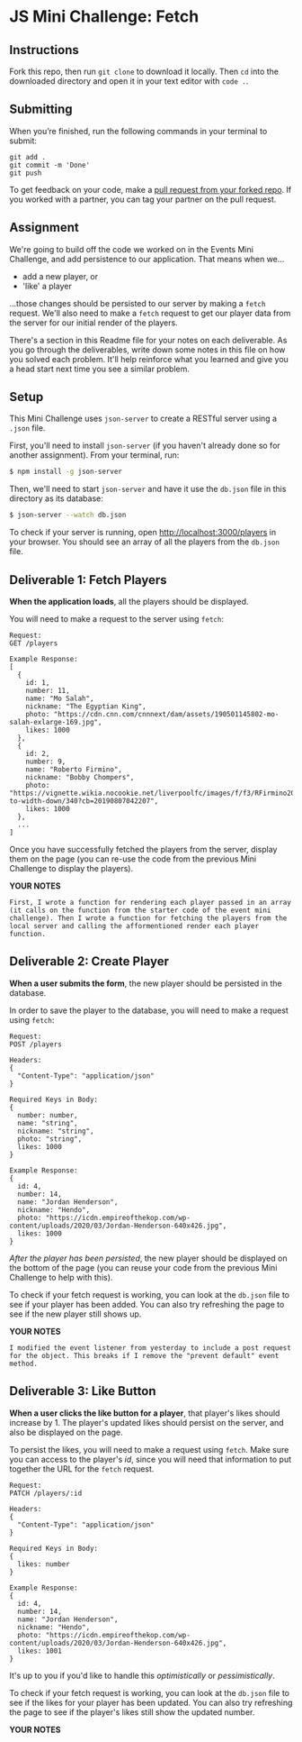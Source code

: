 # JS Mini Challenge: Fetch

## Instructions

Fork this repo, then run `git clone` to download it locally. Then `cd` into the downloaded directory and open it in your text editor with `code .`.

## Submitting

When you’re finished, run the following commands in your terminal to submit:

```
git add .
git commit -m 'Done'
git push
```

To get feedback on your code, make a [pull request from your forked repo](https://docs.github.com/en/github/collaborating-with-issues-and-pull-requests/creating-a-pull-request-from-a-fork). If you worked with a partner, you can tag your partner on the pull request.

## Assignment

We're going to build off the code we worked on in the Events Mini Challenge, and add persistence to our application. That means when we...

- add a new player, or
- 'like' a player 

...those changes should be persisted to our server by making a `fetch` request. We'll also need to make a `fetch` request to get our player data from the server for our initial render of the players.

There's a section in this Readme file for your notes on each deliverable. As you go through the deliverables, write down some notes in this file on how you solved each problem. It'll help reinforce what you learned and give you a head start next time you see a similar problem.

## Setup

This Mini Challenge uses `json-server` to create a RESTful server using a `.json` file. 

First, you'll need to install `json-server` (if you haven't already done so for another assignment). From your terminal, run:

```sh
$ npm install -g json-server
```

Then, we'll need to start `json-server` and have it use the `db.json` file in this directory as its database:

```sh
$ json-server --watch db.json
```

To check if your server is running, open [http://localhost:3000/players](http://localhost:3000/players) in your browser. You should see an array of all the players from the `db.json` file.

## Deliverable 1: Fetch Players

**When the application loads**, all the players should be displayed.

You will need to make a request to the server using `fetch`: 

```
Request:
GET /players

Example Response:
[
  {
    id: 1,
    number: 11,
    name: "Mo Salah",
    nickname: "The Egyptian King",
    photo: "https://cdn.cnn.com/cnnnext/dam/assets/190501145802-mo-salah-exlarge-169.jpg",
    likes: 1000
  },
  {
    id: 2,
    number: 9,
    name: "Roberto Firmino",
    nickname: "Bobby Chompers",
    photo: "https://vignette.wikia.nocookie.net/liverpoolfc/images/f/f3/RFirmino2019.jpeg/revision/latest/scale-to-width-down/340?cb=20190807042207",
    likes: 1000
  },
  ...
]
```

Once you have successfully fetched the players from the server, display them on the page (you can re-use the code from the previous Mini Challenge to display the players).

**YOUR NOTES**
```
First, I wrote a function for rendering each player passed in an array (it calls on the function from the starter code of the event mini challenge). Then I wrote a function for fetching the players from the local server and calling the afformentioned render each player function.
```

## Deliverable 2: Create Player

**When a user submits the form**, the new player should be persisted in the database.

In order to save the player to the database, you will need to make a request using `fetch`:

```
Request:
POST /players

Headers: 
{ 
  "Content-Type": "application/json"
}

Required Keys in Body:
{ 
  number: number,
  name: "string",
  nickname: "string",
  photo: "string",
  likes: 1000
}

Example Response:
{
  id: 4,
  number: 14,
  name: "Jordan Henderson",
  nickname: "Hendo",
  photo: "https://icdn.empireofthekop.com/wp-content/uploads/2020/03/Jordan-Henderson-640x426.jpg",
  likes: 1000
}
```

*After the player has been persisted*, the new player should be displayed on the bottom of the page (you can reuse your code from the previous Mini Challenge to help with this). 

To check if your fetch request is working, you can look at the `db.json` file to see if your player has been added. You can also try refreshing the page to see if the new player still shows up.

**YOUR NOTES**
```
I modified the event listener from yesterday to include a post request for the object. This breaks if I remove the "prevent default" event method.
```

## Deliverable 3: Like Button

**When a user clicks the like button for a player**, that player's likes should increase by 1. The player's updated likes should persist on the server, and also be displayed on the page.

To persist the likes, you will need to make a request using `fetch`. Make sure you can access to the player's *id*, since you will need that information to put together the URL for the `fetch` request.

```
Request:
PATCH /players/:id

Headers: 
{ 
  "Content-Type": "application/json"
}

Required Keys in Body:
{ 
  likes: number
}

Example Response:
{
  id: 4,
  number: 14,
  name: "Jordan Henderson",
  nickname: "Hendo",
  photo: "https://icdn.empireofthekop.com/wp-content/uploads/2020/03/Jordan-Henderson-640x426.jpg",
  likes: 1001
}
```

It's up to you if you'd like to handle this *optimistically* or *pessimistically*.

To check if your fetch request is working, you can look at the `db.json` file to see if the likes for your player has been updated. You can also try refreshing the page to see if the player's likes still show the updated number.

**YOUR NOTES**
```

```
